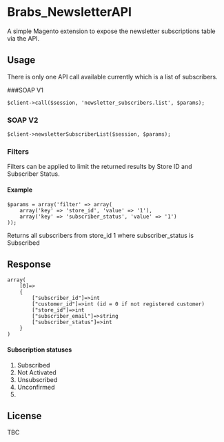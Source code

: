 # Brabs_NewsletterAPI

A simple Magento extension to expose the newsletter subscriptions table via the API.

## Usage

There is only one API call available currently which is a list of subscribers.

###SOAP V1

    $client->call($session, 'newsletter_subscribers.list', $params);

### SOAP V2

    $client->newsletterSubscriberList($session, $params);

### Filters

Filters can be applied to limit the returned results by Store ID and Subscriber Status.

#### Example

    $params = array('filter' => array(
        array('key' => 'store_id', 'value' => '1'),
        array('key' => 'subscriber_status', 'value' => '1')
    ));

Returns all subscribers from store_id 1 where subscriber_status is Subscribed
 
 
## Response

    array(
    	[0]=>
    	{
        	["subscriber_id"]=>int
	        ["customer_id"]=>int (id = 0 if not registered customer)
    	    ["store_id"]=>int
        	["subscriber_email"]=>string
	        ["subscriber_status"]=>int
    	}
    )

#### Subscription statuses

1. Subscribed
2. Not Activated
3. Unsubscribed
4. Unconfirmed
5. 
## License

TBC